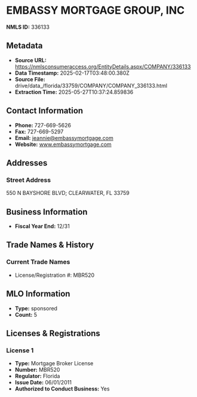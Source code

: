 # EMBASSY MORTGAGE GROUP, INC

**NMLS ID:** 336133

## Metadata
- **Source URL:** https://nmlsconsumeraccess.org/EntityDetails.aspx/COMPANY/336133
- **Data Timestamp:** 2025-02-17T03:48:00.380Z
- **Source File:** drive/data_/florida/33759/COMPANY/COMPANY_336133.html
- **Extraction Time:** 2025-05-27T10:37:24.859836

## Contact Information
- **Phone:** 727-669-5626
- **Fax:** 727-669-5297
- **Email:** jeannie@embassymortgage.com
- **Website:** www.embassymortgage.com

## Addresses
### Street Address
550 N BAYSHORE BLVD; CLEARWATER, FL 33759

## Business Information
- **Fiscal Year End:** 12/31

## Trade Names & History
### Current Trade Names
- License/Registration #: MBR520

## MLO Information
- **Type:** sponsored
- **Count:** 5

## Licenses & Registrations

### License 1
- **Type:** Mortgage Broker License
- **Number:** MBR520
- **Regulator:** Florida
- **Issue Date:** 06/01/2011
- **Authorized to Conduct Business:** Yes
